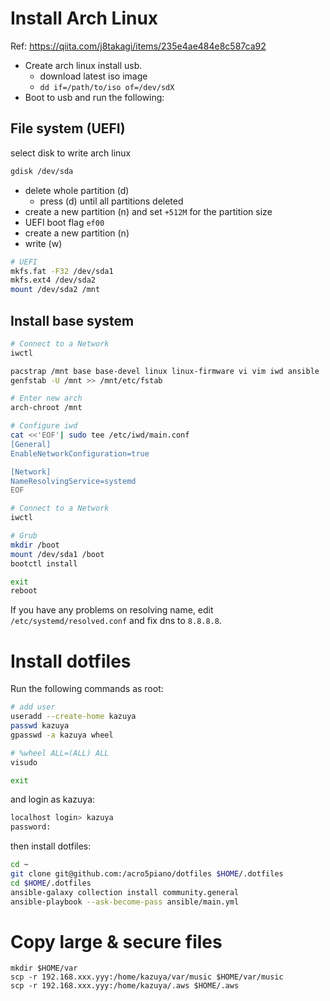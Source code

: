 # Install Arch Linux

Ref: https://qiita.com/j8takagi/items/235e4ae484e8c587ca92

- Create arch linux install usb.
  - download latest iso image
  - `dd if=/path/to/iso of=/dev/sdX`
- Boot to usb and run the following:

## File system (UEFI)

select disk to write arch linux

```sh
gdisk /dev/sda
```

- delete whole partition (d)
  - press (d) until all partitions deleted
- create a new partition (n) and set `+512M` for the partition size
- UEFI boot flag `ef00`
- create a new partition (n)
- write (w)

```sh
# UEFI
mkfs.fat -F32 /dev/sda1
mkfs.ext4 /dev/sda2
mount /dev/sda2 /mnt
```

## Install base system

```sh
# Connect to a Network
iwctl

pacstrap /mnt base base-devel linux linux-firmware vi vim iwd ansible
genfstab -U /mnt >> /mnt/etc/fstab

# Enter new arch
arch-chroot /mnt

# Configure iwd
cat <<'EOF'| sudo tee /etc/iwd/main.conf
[General]
EnableNetworkConfiguration=true

[Network]
NameResolvingService=systemd
EOF

# Connect to a Network
iwctl

# Grub
mkdir /boot
mount /dev/sda1 /boot
bootctl install

exit
reboot
```

If you have any problems on resolving name, edit `/etc/systemd/resolved.conf` and fix dns to `8.8.8.8`.

# Install dotfiles

Run the following commands as root:

```sh
# add user
useradd --create-home kazuya
passwd kazuya
gpasswd -a kazuya wheel

# %wheel ALL=(ALL) ALL
visudo

exit
```

and login as kazuya:

```sh
localhost login> kazuya
password:
```

then install dotfiles:

```sh
cd ~
git clone git@github.com:/acro5piano/dotfiles $HOME/.dotfiles
cd $HOME/.dotfiles
ansible-galaxy collection install community.general
ansible-playbook --ask-become-pass ansible/main.yml
```

# Copy large & secure files

```
mkdir $HOME/var
scp -r 192.168.xxx.yyy:/home/kazuya/var/music $HOME/var/music
scp -r 192.168.xxx.yyy:/home/kazuya/.aws $HOME/.aws
```
